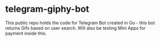 # telegram-giphy-bot
This public repo holds the code for Telegram Bot created in Go - this bot returns Gifs based on user search. Will also be testing Mini Apps for payment inside this.
